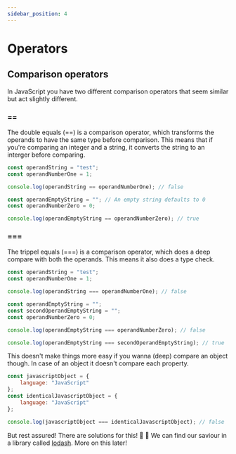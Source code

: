 ```yaml
---
sidebar_position: 4
---
```


# Operators

## Comparison operators

In JavaScript you have two different comparison operators that seem similar but act slightly different.

### ==

The double equals (==) is a comparison operator, which transforms the operands to have the same type before comparison. This means that if you're comparing an integer and a string, it converts the string to an interger before comparing.

```js title="Shallow compare strings and numbers"
const operandString = "test";
const operandNumberOne = 1;

console.log(operandString == operandNumberOne); // false

const operandEmptyString = ""; // An empty string defaults to 0
const operandNumberZero = 0;

console.log(operandEmptyString == operandNumberZero); // true
```

### ===

The trippel equals (===) is a comparison operator, which does a deep compare with both the operands. This means it also does a type check.

```js title="Deep compare strings and numbers"
const operandString = "test";
const operandNumberOne = 1;

console.log(operandString === operandNumberOne); // false

const operandEmptyString = "";
const secondOperandEmptyString = "";
const operandNumberZero = 0;

console.log(operandEmptyString === operandNumberZero); // false

console.log(operandEmptyString === secondOperandEmptyString); // true
```

This doesn't make things more easy if you wanna (deep) compare an object though. In case of an object it doesn't compare each property.

```js title="Deep compare an object"
const javascriptObject = {
    language: "JavaScript"
};
const identicalJavascriptObject = {
    language: "JavaScript"
};

console.log(javascriptObject === identicalJavascriptObject); // false
```

But rest assured! There are solutions for this! 🎉 🥳 We can find our saviour in a library called [lodash](../libraries#lodash). More on this later!
